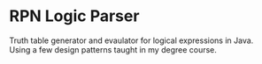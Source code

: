 # RPN Logic Parser
Truth table generator and evaulator for logical expressions in Java.\
Using a few design patterns taught in my degree course. 
